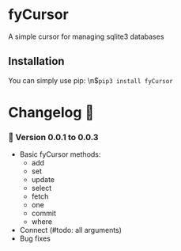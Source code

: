 # fyCursor
A simple cursor for managing sqlite3 databases

## Installation 
You can simply use pip:
\n\$`pip3 install fyCursor`

# Changelog 📄
### 🎎 Version 0.0.1 to 0.0.3
- Basic fyCursor methods:
    - add
    - set
    - update
    - select
    - fetch
    - one
    - commit
    - where
- Connect (#todo: all arguments)
- Bug fixes 